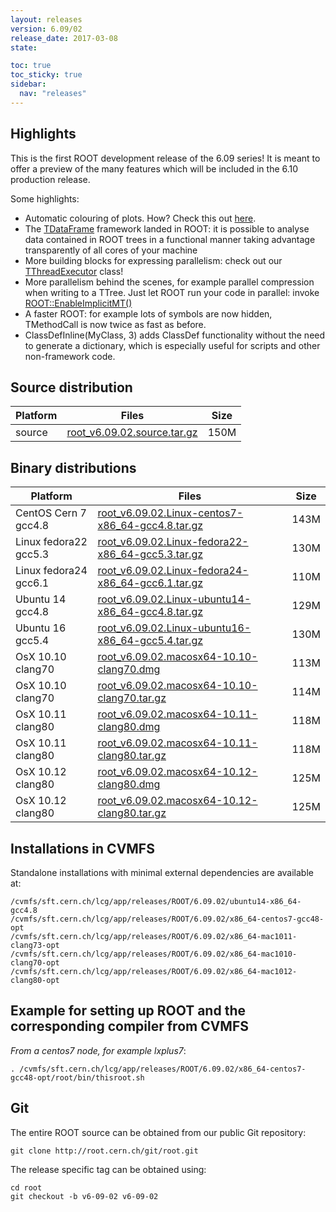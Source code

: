 ```yaml
---
layout: releases
version: 6.09/02
release_date: 2017-03-08
state:

toc: true
toc_sticky: true
sidebar:
  nav: "releases"
---
```



## Highlights

This is the first ROOT development release of the 6.09 series! It is meant to offer a preview of the many features which will be included in the 6.10 production release.

Some highlights:

   * Automatic colouring of plots. How? Check this out [here](https://root.cern/doc/master/classTHistPainter.html#HP061).
   * The [TDataFrame](https://root.cern/doc/master/classROOT_1_1RDataFrame.html) framework landed in ROOT: it is possible to analyse data contained in ROOT trees in a functional manner taking advantage transparently of all cores of your machine
   * More building blocks for expressing parallelism: check out our [TThreadExecutor](https://root.cern/doc/master/classROOT_1_1TThreadExecutor.html) class!
   * More parallelism behind the scenes, for example parallel compression when writing to a TTree. Just let ROOT run your code in parallel: invoke [ROOT::EnableImplicitMT()](https://root.cern/doc/master/namespaceROOT.html#ade6e397b327482d267ad54de92db4b89)
   * A faster ROOT: for example lots of symbols are now hidden, TMethodCall is now twice as fast as before.
   * ClassDefInline(MyClass, 3) adds ClassDef functionality without the need to generate a dictionary, which is especially useful for scripts and other non-framework code.

## Source distribution

| Platform       | Files | Size |
|-----------|-------|-----|
| source | [root_v6.09.02.source.tar.gz](https://root.cern.ch/download/root_v6.09.02.source.tar.gz) | 150M |


## Binary distributions

| Platform       | Files | Size |
|-----------|-------|-----|
| CentOS Cern 7 gcc4.8 | [root_v6.09.02.Linux-centos7-x86_64-gcc4.8.tar.gz](https://root.cern.ch/download/root_v6.09.02.Linux-centos7-x86_64-gcc4.8.tar.gz) | 143M |
| Linux fedora22 gcc5.3 | [root_v6.09.02.Linux-fedora22-x86_64-gcc5.3.tar.gz](https://root.cern.ch/download/root_v6.09.02.Linux-fedora22-x86_64-gcc5.3.tar.gz) | 130M |
| Linux fedora24 gcc6.1 | [root_v6.09.02.Linux-fedora24-x86_64-gcc6.1.tar.gz](https://root.cern.ch/download/root_v6.09.02.Linux-fedora24-x86_64-gcc6.1.tar.gz) | 110M |
| Ubuntu 14 gcc4.8 | [root_v6.09.02.Linux-ubuntu14-x86_64-gcc4.8.tar.gz](https://root.cern.ch/download/root_v6.09.02.Linux-ubuntu14-x86_64-gcc4.8.tar.gz) | 129M |
| Ubuntu 16 gcc5.4 | [root_v6.09.02.Linux-ubuntu16-x86_64-gcc5.4.tar.gz](https://root.cern.ch/download/root_v6.09.02.Linux-ubuntu16-x86_64-gcc5.4.tar.gz) | 130M |
| OsX 10.10 clang70 | [root_v6.09.02.macosx64-10.10-clang70.dmg](https://root.cern.ch/download/root_v6.09.02.macosx64-10.10-clang70.dmg) | 113M |
| OsX 10.10 clang70 | [root_v6.09.02.macosx64-10.10-clang70.tar.gz](https://root.cern.ch/download/root_v6.09.02.macosx64-10.10-clang70.tar.gz) | 114M |
| OsX 10.11 clang80 | [root_v6.09.02.macosx64-10.11-clang80.dmg](https://root.cern.ch/download/root_v6.09.02.macosx64-10.11-clang80.dmg) | 118M |
| OsX 10.11 clang80 | [root_v6.09.02.macosx64-10.11-clang80.tar.gz](https://root.cern.ch/download/root_v6.09.02.macosx64-10.11-clang80.tar.gz) | 118M |
| OsX 10.12 clang80 | [root_v6.09.02.macosx64-10.12-clang80.dmg](https://root.cern.ch/download/root_v6.09.02.macosx64-10.12-clang80.dmg) | 125M |
| OsX 10.12 clang80 | [root_v6.09.02.macosx64-10.12-clang80.tar.gz](https://root.cern.ch/download/root_v6.09.02.macosx64-10.12-clang80.tar.gz) | 125M |



## Installations in CVMFS

Standalone installations with minimal external dependencies are available at:
~~~
/cvmfs/sft.cern.ch/lcg/app/releases/ROOT/6.09.02/ubuntu14-x86_64-gcc4.8
/cvmfs/sft.cern.ch/lcg/app/releases/ROOT/6.09.02/x86_64-centos7-gcc48-opt
/cvmfs/sft.cern.ch/lcg/app/releases/ROOT/6.09.02/x86_64-mac1011-clang73-opt
/cvmfs/sft.cern.ch/lcg/app/releases/ROOT/6.09.02/x86_64-mac1010-clang70-opt
/cvmfs/sft.cern.ch/lcg/app/releases/ROOT/6.09.02/x86_64-mac1012-clang80-opt
~~~


## Example for setting up ROOT and the corresponding compiler from CVMFS

*From a centos7 node, for example lxplus7*:
~~~
. /cvmfs/sft.cern.ch/lcg/app/releases/ROOT/6.09.02/x86_64-centos7-gcc48-opt/root/bin/thisroot.sh
~~~

## Git

The entire ROOT source can be obtained from our public Git repository:

~~~
git clone http://root.cern.ch/git/root.git
~~~
The release specific tag can be obtained using:
~~~
cd root
git checkout -b v6-09-02 v6-09-02
~~~

